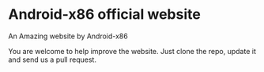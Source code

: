 # Android-x86 official website
An Amazing website by Android-x86

You are welcome to help improve the website. Just clone the repo, update it and send us a pull request.
